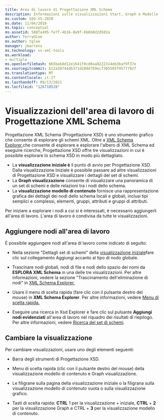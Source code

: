 ```yaml
---
title: Area di lavoro di Progettazione XML Schema
description: Informazioni sulle visualizzazioni Start, Graph e Modello di contenuto nell'area di lavoro Progettazione XML Schema (Progettazione XSD) in Visual Studio.
ms.custom: SEO-VS-2020
ms.date: 11/04/2016
ms.topic: conceptual
ms.assetid: 588fa495-fe7f-4b16-8a9f-6b6b8d2d502a
author: TerryGLee
ms.author: tglee
manager: jmartens
ms.technology: vs-xml-tools
ms.workload:
- multiple
ms.openlocfilehash: 665bab8d12e1641f0cd0aa8222314eb3baf9f37e
ms.sourcegitcommit: b12a38744db371d2894769ecf305585f9577792f
ms.translationtype: MT
ms.contentlocale: it-IT
ms.lasthandoff: 09/13/2021
ms.locfileid: "126710528"
---
```

# <a name="xml-schema-designer-workspace-views"></a>Visualizzazioni dell'area di lavoro di Progettazione XML Schema

Progettazione XML Schema (Progettazione XSD) è uno strumento grafico che consente di esplorare gli schemi XML. Oltre a [XML Schema Explorer,](../xml-tools/xml-schema-explorer.md)che consente di esplorare e esplorare l'albero di XML Schema ed eseguire ricerche, Progettazione XSD offre tre visualizzazioni in cui è possibile esplorare lo schema XSD in modo più dettagliato.

- La **visualizzazione iniziale è** il punto di avvio per Progettazione XSD. Dalla visualizzazione Iniziale è possibile passare ad altre visualizzazioni di Progettazione XSD e visualizzare i dettagli del set di schemi.
- La **Graph visualizzazione** consente di visualizzare una panoramica di un set di schemi e delle relazioni tra i nodi dello schema.
- La **visualizzazione modello di contenuto** fornisce una rappresentazione grafica dei dettagli dei nodi dello schema locali e globali, inclusi tipi semplici e complessi, elementi, gruppi, attributi e gruppi di attributi.

Per iniziare a esplorare i nodi a cui si è interessati, è necessario aggiungerli all'area di lavoro. L'area di lavoro è condivisa da tutte le visualizzazioni.

## <a name="add-nodes-to-the-workspace"></a>Aggiungere nodi all'area di lavoro

È possibile aggiungere nodi all'area di lavoro come indicato di seguito:

- Nella sezione "Dettagli set di schemi" della  [visualizzazione iniziale](../xml-tools/start-view.md)fare clic sul collegamento Aggiungi accanto al tipo di nodo globale.

- Trascinare nodi globali, nodi di file e nodi dello spazio dei nomi da **ESPLORA XML Schema** in una delle tre visualizzazioni. Per altre informazioni, vedere la sezione "Trascinamento dell'eliminazione di nodi" in [XML Schema Explorer.](../xml-tools/xml-schema-explorer.md)

- Usare il menu di scelta rapida (fare clic con il pulsante destro del mouse) in **XML Schema Explorer**. Per altre informazioni, vedere [Menu di scelta rapida.](../xml-tools/context-menus-xml-schema-explorer.md)

- Eseguire una ricerca in Xsd Explorer e fare clic sul pulsante **Aggiungi nodi evidenziati** all'area di lavoro nel riquadro dei risultati di riepilogo. Per altre informazioni, vedere [Ricerca del set di schemi](../xml-tools/searching-the-schema-set.md).

## <a name="switch-views"></a>Cambiare la visualizzazione

Per cambiare visualizzazioni, usare uno degli elementi seguenti:

- Barra degli strumenti di Progettazione XSD.

- Menu di scelta rapida (clic con il pulsante destro del mouse) della visualizzazione modello di contenuto e Graph visualizzazione.

- Le filigrane sulla pagina della visualizzazione iniziale o la filigrana sulla visualizzazione modello di contenuto vuota o sulla visualizzazione grafico.

- Tasti di scelta rapida: **CTRL** 1 per la visualizzazione +  iniziale, **CTRL** + **2** per la visualizzazione Graph e CTRL + **3** per la visualizzazione modello di contenuto.
